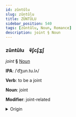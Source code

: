 ```yaml
---
id: zûntûlu
slug: zûntûlu
title: ZÛNTÛLU
sidebar_position: 540
tags: [zûntûlu, Noun, Romance]
description: joint § Noun
---
```


### zûntûlu&emsp;<span kind="abugida">ⱴ̃ʄcʄʓʃ</span>

*joint* **§** [Noun](../../tags/Noun)

**IPA**: /ˈd͡ʒun.tu.lʌ/

**Verb**: to be a joint

**Noun**: joint

**Modifier**: joint-related

<details>
    <summary>Origin</summary>
    Valencian Catalan juntura [d͡ʒunˈtu.ɾa]<br/>
    <em>Romance Language Family</em>
</details>